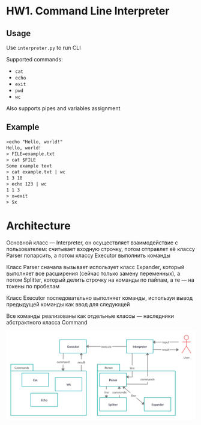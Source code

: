 # HW1. Command Line Interpreter

## Usage

Use `interpreter.py` to run CLI

Supported commands:
* `cat`
* `echo`
* `exit`
* `pwd`
* `wc`

Also supports pipes and variables assignment

## Example

```
>echo "Hello, world!"
Hello, world!
> FILE=example.txt
> cat $FILE
Some example text
> cat example.txt | wc
1 3 18
> echo 123 | wc
1 1 3
> x=exit
> $x

```
# Architecture

Основной класс — Interpreter, он осуществляет взаимодействие с пользователем: считывает входную строчку, 
потом отправлет её классу Parser попарсить, а потом классу Executor выполнить команды

Класс Parser сначала вызывает использует класс Expander, который выполняет все расширения (сейчас только замену переменных),
а потом Splitter, который делить строчку на команды по пайпам, а те — на токены по пробелам

Класс Executor последовательно выполняет команды, используя вывод предыдущей команды как ввод для следующей

Все команды реализованы как отдельные классы — наследники абстрактного класса Command

![Architecture](docs/diagram.jpg)

